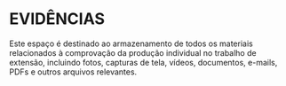# EVIDÊNCIAS

Este espaço é destinado ao armazenamento de todos os materiais relacionados à comprovação da produção individual no trabalho de extensão, incluindo fotos, capturas de tela, vídeos, documentos, e-mails, PDFs e outros arquivos relevantes.
